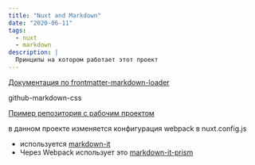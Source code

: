 ```yaml
---
title: "Nuxt and Markdown"
date: "2020-06-11"
tags:
  - nuxt
  - markdown
description: |
  Принципы на котором работает этот проект
---
```


[Документация по frontmatter-markdown-loader](https://hmsk.github.io/frontmatter-markdown-loader/)


github-markdown-css


[Пример репозитория с рабочим проектом](https://github.com/marinaaisa/nuxt-markdown-blog-starter)


в данном проекте изменяется конфигурация webpack в nuxt.config.js

- используется [markdown-it](https://github.com/markdown-it/markdown-it)
- Через Webpack использует это [markdown-it-prism](https://github.com/jGleitz/markdown-it-prism)

